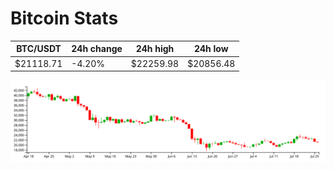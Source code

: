 # Bitcoin Stats

BTC/USDT|24h change|24h high|24h low|
|---|---|---|---|
|$21118.71|-4.20%|$22259.98|$20856.48|

<img src="./chart.svg">
